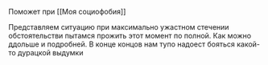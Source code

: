 
Поможет при [[Моя социофобия]]

Представляем ситуацию при максимально ужастном стечении обстоятельстви пытамся прожить этот момент по полной. Как можно ддольше и подробней. В конце концов нам тупо надоест бояться какой-то дурацкой выдумки